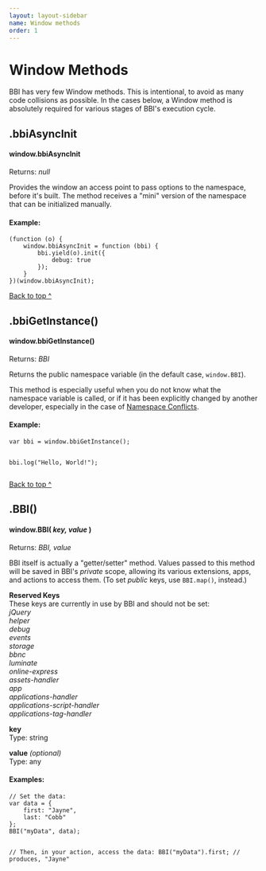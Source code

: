 ```yaml
---
layout: layout-sidebar
name: Window methods
order: 1
---
```


# Window Methods
BBI has very few Window methods. This is intentional, to avoid as many code collisions as possible. In the cases below, a Window method is absolutely required for various stages of BBI's execution cycle.

## .bbiAsyncInit

<div class="panel-wrapper">
	<div class="panel panel-primary">
		<div class="panel-heading">
			<h4 class="panel-title">window.bbiAsyncInit</h4>
			<div class="panel-subtitle">Returns: <em>null</em></div>
		</div>
		<div class="panel-body">
			<p>Provides the window an access point to pass options to the namespace, before it's built. The method receives a "mini" version of the namespace that can be initialized manually.</p>
			<h4>Example:</h4>
			<pre class="line-numbers"><code class="language-javascript">(function (o) {
	window.bbiAsyncInit = function (bbi) {
		bbi.yield(o).init({
			debug: true
		});
	}
})(window.bbiAsyncInit);</code></pre>
		</div>
	</div>
	<p class="back-to-top"><a href="#top">Back to top ^</a></p>
</div>

## .bbiGetInstance()

<div id="method-bbi-get-instance" class="panel-wrapper">
	<div class="panel panel-primary">
		<div class="panel-heading">
			<h4 class="panel-title">window.bbiGetInstance()</h4>
			<div class="panel-subtitle">Returns: <em>BBI</em></div>
		</div>
		<div class="panel-body">
			<p>Returns the public namespace variable (in the default case, <code>window.BBI</code>).</p>
			<p>This method is especially useful when you do not know what the namespace variable is called, or if it has been explicitly changed by another developer, especially in the case of <a href="#">Namespace Conflicts</a>.</p>
			<h4>Example:</h4>
			<pre class="line-numbers"><code class="language-javascript">var bbi = window.bbiGetInstance();

bbi.log("Hello, World!");
</code></pre>
		</div>
	</div>
	<p class="back-to-top"><a href="#top">Back to top ^</a></p>
</div>

## .BBI()

<div class="panel panel-primary">
	<div class="panel-heading">
		<h4 class="panel-title">window.BBI( <em>key, value</em> )</h4>
		<div class="panel-subtitle">Returns: <em>BBI, value</em></div>
	</div>
	<div class="panel-body">
		<p>BBI itself is actually a "getter/setter" method. Values passed to this method will be saved in BBI's <em>private</em> scope, allowing its various extensions, apps, and actions to access them. (To set <em>public</em> keys, use <code>BBI.map()</code>, instead.)</p>
		<p>
			<strong>Reserved Keys</strong><br>
			These keys are currently in use by BBI and should not be set:<br>
			<em>jQuery</em></br>
			<em>helper</em></br>
			<em>debug</em></br>
			<em>events</em></br>
			<em>storage</em></br>
			<em>bbnc</em></br>
			<em>luminate</em></br>
			<em>online-express</em></br>
			<em>assets-handler</em></br>
			<em>app</em></br>
			<em>applications-handler</em></br>
			<em>applications-script-handler</em></br>
			<em>applications-tag-handler</em>
		</p>
		<div class="well">
			<p>
				<strong>key</strong><br>
				<span class="text-muted">Type: string</span>
			</p>
			<p>
				<strong>value</strong> <em>(optional)</em><br>
				<span class="text-muted">Type: any</span>
			</p>
		</div>
		<h4>Examples:</h4>
		<pre class="line-numbers"><code class="language-javascript">// Set the data:
var data = {
	first: "Jayne",
	last: "Cobb"
};
BBI("myData", data);

// Then, in your action, access the data:
BBI("myData").first; // produces, "Jayne"</code></pre>
	</div>
</div>
